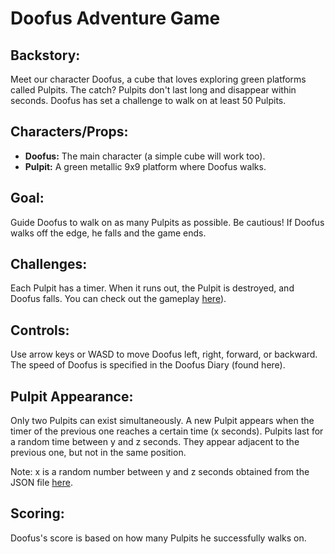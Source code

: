 # Doofus Adventure Game

## Backstory:
Meet our character Doofus, a cube that loves exploring green platforms called Pulpits. The catch? Pulpits don't last long and disappear within seconds. Doofus has set a challenge to walk on at least 50 Pulpits.

## Characters/Props:
- **Doofus:** The main character (a simple cube will work too).
- **Pulpit:** A green metallic 9x9 platform where Doofus walks.

## Goal:
Guide Doofus to walk on as many Pulpits as possible. Be cautious! If Doofus walks off the edge, he falls and the game ends.

## Challenges:
Each Pulpit has a timer. When it runs out, the Pulpit is destroyed, and Doofus falls. You can check out the gameplay [here](https://youtu.be/NOgrwo1dWxQ)).

## Controls:
Use arrow keys or WASD to move Doofus left, right, forward, or backward. The speed of Doofus is specified in the Doofus Diary (found here).

## Pulpit Appearance:
Only two Pulpits can exist simultaneously. A new Pulpit appears when the timer of the previous one reaches a certain time (x seconds). Pulpits last for a random time between y and z seconds. They appear adjacent to the previous one, but not in the same position.

Note: x is a random number between y and z seconds obtained from the JSON file [here](https://s3.ap-south-1.amazonaws.com/superstars.assetbundles.testbuild/doofus_game/doofus_diary.json).

## Scoring:
Doofus's score is based on how many Pulpits he successfully walks on.

